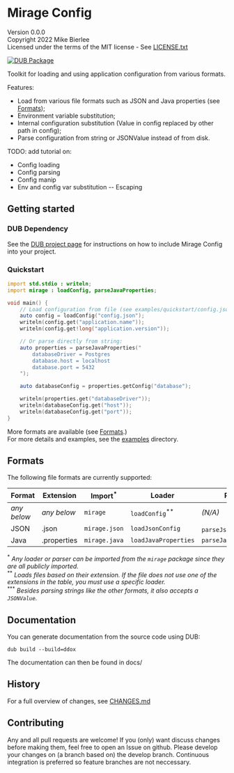 # Mirage Config

Version 0.0.0  
Copyright 2022 Mike Bierlee  
Licensed under the terms of the MIT license - See [LICENSE.txt](LICENSE.txt)

[![DUB Package](https://img.shields.io/dub/v/mirage-config.svg)](https://code.dlang.org/packages/mirage-config) 

Toolkit for loading and using application configuration from various formats.

Features:

- Load from various file formats such as JSON and Java properties (see [Formats](#formats));
- Environment variable substitution;
- Internal configuration substitution (Value in config replaced by other path in config);
- Parse configuration from string or JSONValue instead of from disk.

TODO: add tutorial on:

- Config loading
- Config parsing
- Config manip
- Env and config var substitution
  -- Escaping

## Getting started
### DUB Dependency
See the [DUB project page](https://code.dlang.org/packages/mirage-config) for instructions on how to include Mirage Config into your project.

### Quickstart
```d
import std.stdio : writeln;
import mirage : loadConfig, parseJavaProperties;

void main() {
    // Load configuration from file (see examples/quickstart/config.json):
    auto config = loadConfig("config.json");
    writeln(config.get("application.name"));
    writeln(config.get!long("application.version"));

    // Or parse directly from string:
    auto properties = parseJavaProperties("
        databaseDriver = Postgres
        database.host = localhost
        database.port = 5432
    ");

    auto databaseConfig = properties.getConfig("database");

    writeln(properties.get("databaseDriver"));
    writeln(databaseConfig.get("host"));
    writeln(databaseConfig.get("port"));
}
```

More formats are available (see [Formats](#formats).)  
For more details and examples, see the [examples](examples) directory.

## Formats
The following file formats are currently supported:

| Format      | Extension   | Import<sup>*</sup> | Loader                    | Parser                          | Factory                 |
|-------------|-------------|--------------------|---------------------------|---------------------------------|-------------------------|
| _any below_ | _any below_ | `mirage`           | `loadConfig`<sup>**</sup> | _(N/A)_                         |                         |
| JSON        | .json       | `mirage.json`      | `loadJsonConfig`          | `parseJsonConfig`<sup>***</sup> | `JsonConfigFactory`     |
| Java        | .properties | `mirage.java`      | `loadJavaProperties`      | `parseJavaProperties`           | `JavaPropertiesFactory` |

<sup>\*</sup> _Any loader or parser can be imported from the `mirage` package since they are all publicly imported._  
<sup>\*\*</sup> _Loads files based on their extension. If the file does not use one of the extensions in the table, you must use a specific loader._  
<sup>\*\*\*</sup> _Besides parsing strings like the other formats, it also accepts a `JSONValue`._

Documentation
-------------
You can generate documentation from the source code using DUB:
```
dub build --build=ddox
```
The documentation can then be found in docs/

## History

For a full overview of changes, see [CHANGES.md](CHANGES.md)

## Contributing

Any and all pull requests are welcome! If you (only) want discuss changes before making them, feel free to open an Issue on github. Please develop your changes on (a branch based on) the develop branch. Continuous integration is preferred so feature branches are not neccessary.